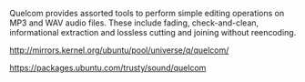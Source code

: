 Quelcom provides assorted tools to perform simple editing operations on MP3 and WAV audio files. These include fading, check-and-clean, informational extraction and lossless cutting and joining without reencoding.

http://mirrors.kernel.org/ubuntu/pool/universe/q/quelcom/

https://packages.ubuntu.com/trusty/sound/quelcom
